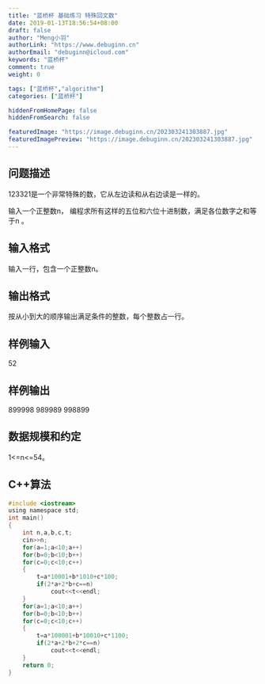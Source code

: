 ```yaml
---
title: "蓝桥杯 基础练习 特殊回文数"
date: 2019-01-13T18:56:54+08:00
draft: false
author: "Meng小羽"
authorLink: "https://www.debuginn.cn"
authorEmail: "debuginn@icloud.com"
keywords: "蓝桥杯"
comment: true
weight: 0

tags: ["蓝桥杯","algorithm"]
categories: ["蓝桥杯"]

hiddenFromHomePage: false
hiddenFromSearch: false

featuredImage: "https://image.debuginn.cn/202303241303887.jpg"
featuredImagePreview: "https://image.debuginn.cn/202303241303887.jpg"
---
```


## 问题描述　　

123321是一个非常特殊的数，它从左边读和从右边读是一样的。

输入一个正整数n， 编程求所有这样的五位和六位十进制数，满足各位数字之和等于n 。

## 输入格式　　

输入一行，包含一个正整数n。

## 输出格式　　

按从小到大的顺序输出满足条件的整数，每个整数占一行。

## 样例输入

52

## 样例输出

899998
989989
998899

## 数据规模和约定　　

1<=n<=54。

## C++算法

```c
#include <iostream>
using namespace std;
int main()
{
	int n,a,b,c,t;
	cin>>n;
	for(a=1;a<10;a++)
	for(b=0;b<10;b++)
	for(c=0;c<10;c++)
	{
		t=a*10001+b*1010+c*100;
		if(2*a+2*b+c==n)
			cout<<t<<endl;	
	}
	for(a=1;a<10;a++)
	for(b=0;b<10;b++)
	for(c=0;c<10;c++)
	{
		t=a*100001+b*10010+c*1100;
		if(2*a+2*b+2*c==n)
			cout<<t<<endl;	
	}
	return 0;
}
```
